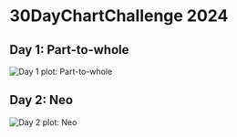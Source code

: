 # 30DayChartChallenge 2024

## Day 1: Part-to-whole
![Day 1 plot: Part-to-whole](/Day1_Part-to-whole.png)

## Day 2: Neo
![Day 2 plot: Neo](/Day2_Neo.png)

